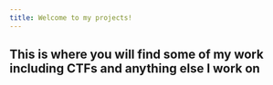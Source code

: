 ```yaml
---
title: Welcome to my projects!
---
```

## This is where you will find some of my work including CTFs and anything else I work on
